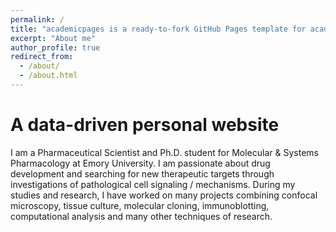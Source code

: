 ```yaml
---
permalink: /
title: "academicpages is a ready-to-fork GitHub Pages template for academic personal websites"
excerpt: "About me"
author_profile: true
redirect_from: 
  - /about/
  - /about.html
---
```

A data-driven personal website
====== 
I am a Pharmaceutical Scientist and Ph.D. student for Molecular & Systems Pharmacology at Emory University. I am passionate about drug development and searching for new therapeutic targets through investigations of pathological cell signaling / mechanisms. During my studies and research, I have worked on many projects combining confocal microscopy, tissue culture, molecular cloning, immunoblotting, computational analysis and many other techniques of research.
